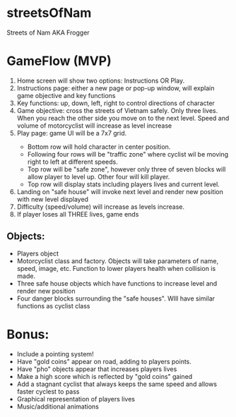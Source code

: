 # streetsOfNam
Streets of Nam AKA Frogger


  <h1> GameFlow (MVP) </h1>
<ol>
  <li> Home screen will show two options: Instructions OR Play.</li>
  <li> Instructions page: either a new page or pop-up window, will explain game objective and key functions </li>
  <li> Key functions: up, down, left, right to control directions of character</li>
  <li> Game objective: cross the streets of Vietnam safely. Only three lives. When you reach the other side you move on to the    next level. Speed and volume of motorcyclist will increase as level increase</li> 
  <li> Play page: game UI will be a 7x7 grid.</li> 
        <ul>
          <li>Bottom row will hold character in center position.</li> 
          <li> Following four rows will be "traffic zone" where cyclist wil be moving right to left at different speeds. </li> <li> Top row will be "safe zone", however only three of seven blocks will allow player to level up. Other four will kill player. </li> 
          <li> Top row will display stats including players lives and current level. </li>
    </ul>
 <li> Landing on "safe house" will invoke next level and render new position with new level displayed</li>
 <li> Difficulty (speed/volume) will increase as levels increase.</li>
  <li> If player loses all THREE lives, game ends</li>
  </ol>
  <h2>Objects:</h2>
  <ul> 
    <li> Players object</li>
    <li> Motorcyclist class and factory. Objects will take parameters of name, speed, image, etc. Function to lower players health when collision is made. </li>
    <li> Three safe house objects which have functions to increase level and render new position</li>
    <li> Four danger blocks surrounding the "safe houses". WIll have similar functions as cyclist class</li>
  </ul>
  <h1> Bonus: </h1>
  <ul> 
    <li> Include a pointing system!</li>
    <li> Have "gold coins" appear on road, adding to players points.</li>
    <li> Have "pho" objects appear that increases players lives</li>
    <li> Make a high score which is reflected by "gold coins" gained </li>
    <li>Add a stagnant cyclist that always keeps the same speed and allows faster cyclest to pass</li>
    <li> Graphical representation of players lives</li>
    <li> Music/additional animations </li>
  </ul>

